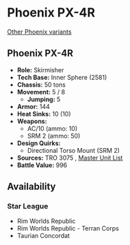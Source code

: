 # Phoenix PX-4R 

[Other Phoenix variants](../phoenix.md) 

## Phoenix PX-4R 

- **Role:** Skirmisher 
- **Tech Base:** Inner Sphere (2581) 
- **Chassis:** 50 tons 
- **Movement:** 5 / 8 
  - **Jumping:** 5 
- **Armor:** 144 
- **Heat Sinks:** 10 (10) 
- **Weapons:** 
  - AC/10 (ammo: 10) 
  - SRM 2 (ammo: 50) 
- **Design Quirks:** 
  - Directional Torso Mount (SRM 2) 
- **Sources:** TRO 3075 , [Master Unit List](http://masterunitlist.info/Unit/Details/2490) 
- **Battle Value:** 996 

## Availability 

### Star League 

- Rim Worlds Republic 
- Rim Worlds Republic - Terran Corps 
- Taurian Concordat 


